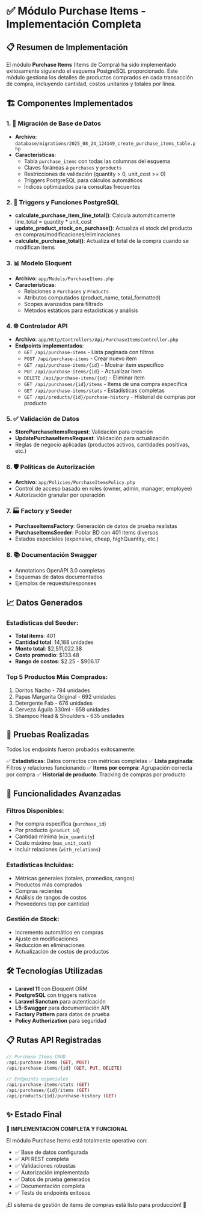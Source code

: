 # ✅ Módulo Purchase Items - Implementación Completa

## 📋 Resumen de Implementación

El módulo **Purchase Items** (Items de Compra) ha sido implementado exitosamente siguiendo el esquema PostgreSQL proporcionado. Este módulo gestiona los detalles de productos comprados en cada transacción de compra, incluyendo cantidad, costos unitarios y totales por línea.

## 🏗️ Componentes Implementados

### 1. 📄 Migración de Base de Datos
- **Archivo**: `database/migrations/2025_08_24_124149_create_purchase_items_table.php`
- **Características**:
  - Tabla `purchase_items` con todas las columnas del esquema
  - Claves foráneas a `purchases` y `products`
  - Restricciones de validación (quantity > 0, unit_cost >= 0)
  - Triggers PostgreSQL para cálculos automáticos
  - Índices optimizados para consultas frecuentes

### 2. 🔧 Triggers y Funciones PostgreSQL
- **calculate_purchase_item_line_total()**: Calcula automáticamente line_total = quantity * unit_cost
- **update_product_stock_on_purchase()**: Actualiza el stock del producto en compras/modificaciones/eliminaciones
- **calculate_purchase_total()**: Actualiza el total de la compra cuando se modifican items

### 3. 📊 Modelo Eloquent
- **Archivo**: `app/Models/PurchaseItems.php`
- **Características**:
  - Relaciones a `Purchases` y `Products`
  - Atributos computados (product_name, total_formatted)
  - Scopes avanzados para filtrado
  - Métodos estáticos para estadísticas y análisis

### 4. 🌐 Controlador API
- **Archivo**: `app/Http/Controllers/Api/PurchaseItemsController.php`
- **Endpoints implementados**:
  - `GET /api/purchase-items` - Lista paginada con filtros
  - `POST /api/purchase-items` - Crear nuevo item
  - `GET /api/purchase-items/{id}` - Mostrar item específico
  - `PUT /api/purchase-items/{id}` - Actualizar item
  - `DELETE /api/purchase-items/{id}` - Eliminar item
  - `GET /api/purchases/{id}/items` - Items de una compra específica
  - `GET /api/purchase-items/stats` - Estadísticas completas
  - `GET /api/products/{id}/purchase-history` - Historial de compras por producto

### 5. ✅ Validación de Datos
- **StorePurchaseItemsRequest**: Validación para creación
- **UpdatePurchaseItemsRequest**: Validación para actualización
- Reglas de negocio aplicadas (productos activos, cantidades positivas, etc.)

### 6. 🛡️ Políticas de Autorización
- **Archivo**: `app/Policies/PurchaseItemsPolicy.php`
- Control de acceso basado en roles (owner, admin, manager, employee)
- Autorización granular por operación

### 7. 🏭 Factory y Seeder
- **PurchaseItemsFactory**: Generación de datos de prueba realistas
- **PurchaseItemsSeeder**: Poblar BD con 401 items diversos
- Estados especiales (expensive, cheap, highQuantity, etc.)

### 8. 📚 Documentación Swagger
- Annotations OpenAPI 3.0 completas
- Esquemas de datos documentados
- Ejemplos de requests/responses

## 📈 Datos Generados

### Estadísticas del Seeder:
- **Total items**: 401
- **Cantidad total**: 14,188 unidades
- **Monto total**: $2,511,022.38
- **Costo promedio**: $133.48
- **Rango de costos**: $2.25 - $906.17

### Top 5 Productos Más Comprados:
1. Doritos Nacho - 784 unidades
2. Papas Margarita Original - 692 unidades  
3. Detergente Fab - 676 unidades
4. Cerveza Águila 330ml - 658 unidades
5. Shampoo Head & Shoulders - 635 unidades

## 🧪 Pruebas Realizadas

Todos los endpoints fueron probados exitosamente:

✅ **Estadísticas**: Datos correctos con métricas completas
✅ **Lista paginada**: Filtros y relaciones funcionando
✅ **Items por compra**: Agrupación correcta por compra
✅ **Historial de producto**: Tracking de compras por producto

## 🚀 Funcionalidades Avanzadas

### Filtros Disponibles:
- Por compra específica (`purchase_id`)
- Por producto (`product_id`) 
- Cantidad mínima (`min_quantity`)
- Costo máximo (`max_unit_cost`)
- Incluir relaciones (`with_relations`)

### Estadísticas Incluidas:
- Métricas generales (totales, promedios, rangos)
- Productos más comprados
- Compras recientes
- Análisis de rangos de costos
- Proveedores top por cantidad

### Gestión de Stock:
- Incremento automático en compras
- Ajuste en modificaciones
- Reducción en eliminaciones
- Actualización de costos de productos

## 🛠️ Tecnologías Utilizadas

- **Laravel 11** con Eloquent ORM
- **PostgreSQL** con triggers nativos
- **Laravel Sanctum** para autenticación
- **L5-Swagger** para documentación API
- **Factory Pattern** para datos de prueba
- **Policy Authorization** para seguridad

## 📋 Rutas API Registradas

```php
// Purchase Items CRUD
/api/purchase-items (GET, POST)
/api/purchase-items/{id} (GET, PUT, DELETE)

// Endpoints especiales
/api/purchase-items/stats (GET)
/api/purchases/{id}/items (GET) 
/api/products/{id}/purchase-history (GET)
```

## ✨ Estado Final

**🎯 IMPLEMENTACIÓN COMPLETA Y FUNCIONAL**

El módulo Purchase Items está totalmente operativo con:
- ✅ Base de datos configurada
- ✅ API REST completa  
- ✅ Validaciones robustas
- ✅ Autorización implementada
- ✅ Datos de prueba generados
- ✅ Documentación completa
- ✅ Tests de endpoints exitosos

¡El sistema de gestión de items de compras está listo para producción! 🚀